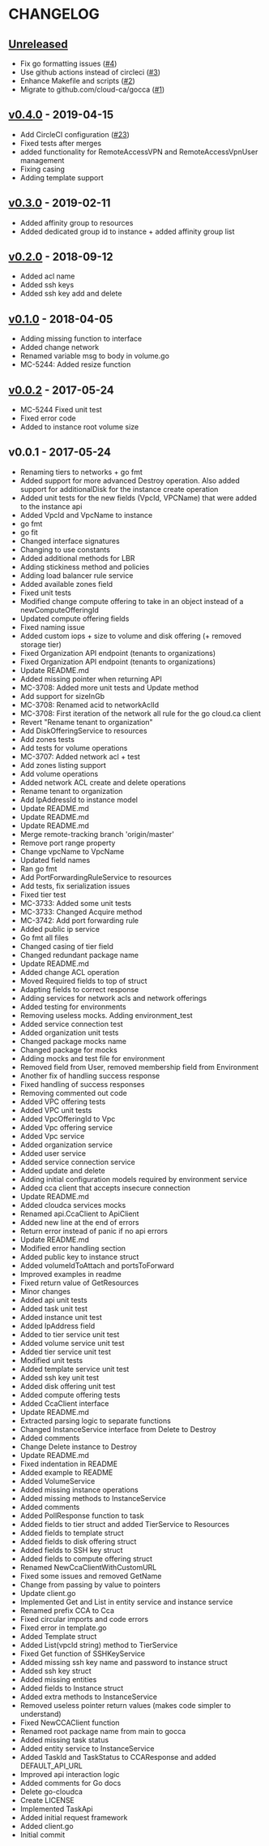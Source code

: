 # CHANGELOG

<a name="unreleased"></a>
## [Unreleased]

- Fix go formatting issues ([#4](https://github.com/cloud-ca/gocca/issues/4))
- Use github actions instead of circleci ([#3](https://github.com/cloud-ca/gocca/issues/3))
- Enhance Makefile and scripts ([#2](https://github.com/cloud-ca/gocca/issues/2))
- Migrate to github.com/cloud-ca/gocca ([#1](https://github.com/cloud-ca/gocca/issues/1))


<a name="v0.4.0"></a>
## [v0.4.0] - 2019-04-15

- Add CircleCI configuration ([#23](https://github.com/cloud-ca/gocca/issues/23))
- Fixed tests after merges
- added functionality for RemoteAccessVPN and RemoteAccessVpnUser management
- Fixing casing
- Adding template support


<a name="v0.3.0"></a>
## [v0.3.0] - 2019-02-11

- Added affinity group to resources
- Added dedicated group id to instance + added affinity group list


<a name="v0.2.0"></a>
## [v0.2.0] - 2018-09-12

- Added acl name
- Added ssh keys
- Added ssh key add and delete


<a name="v0.1.0"></a>
## [v0.1.0] - 2018-04-05

- Adding missing function to interface
- Added change network
- Renamed variable msg to body in volume.go
- MC-5244: Added resize function


<a name="v0.0.2"></a>
## [v0.0.2] - 2017-05-24

- MC-5244 Fixed unit test
- Fixed error code
- Added to instance root volume size


<a name="v0.0.1"></a>
## v0.0.1 - 2017-05-24

- Renaming tiers to networks + go fmt
- Added support for more advanced Destroy operation. Also added support for additionalDisk for the instance create operation
- Added unit tests for the new fields (VpcId, VPCName) that were added to the instance api
- Added VpcId and VpcName to instance
- go fmt
- go fit
- Changed interface signatures
- Changing to use constants
- Added additional methods for LBR
- Adding stickiness method and policies
- Adding load balancer rule service
- Added available zones field
- Fixed unit tests
- Modified change compute offering to take in an object instead of a newComputeOfferingId
- Updated compute offering fields
- Fixed naming issue
- Added custom iops + size to volume and disk offering (+ removed storage tier)
- Fixed Organization API endpoint (tenants to organizations)
- Fixed Organization API endpoint (tenants to organizations)
- Update README.md
- Added missing pointer when returning API
- MC-3708: Added more unit tests and Update method
- Add support for sizeInGb
- MC-3708: Renamed acid to networkAclId
- MC-3708: First iteration of the network all rule for the go cloud.ca client
- Revert "Rename tenant to organization"
- Add DiskOfferingService to resources
- Add zones tests
- Add tests for volume operations
- MC-3707: Added network acl + test
- Add zones listing support
- Add volume operations
- Added network ACL create and delete operations
- Rename tenant to organization
- Add IpAddressId to instance model
- Update README.md
- Update README.md
- Update README.md
- Merge remote-tracking branch 'origin/master'
- Remove port range property
- Change vpcName to VpcName
- Updated field names
- Ran go fmt
- Add PortForwardingRuleService to resources
- Add tests, fix serialization issues
- Fixed tier test
- MC-3733: Added some unit tests
- MC-3733: Changed Acquire method
- MC-3742: Add port forwarding rule
- Added public ip service
- Go fmt all files
- Changed casing of tier field
- Changed redundant package name
- Update README.md
- Added change ACL operation
- Moved Required fields to top of struct
- Adapting fields to correct response
- Adding services for network acls and network offerings
- Added testing for environments
- Removing useless mocks. Adding environment_test
- Added service connection test
- Added organization unit tests
- Changed package mocks name
- Changed package for mocks
- Adding mocks and test file for environment
- Removed field from User, removed membership field from Environment
- Another fix of handling success response
- Fixed handling of success responses
- Removing commented out code
- Added VPC offering tests
- Added VPC unit tests
- Added VpcOfferingId to Vpc
- Added Vpc offering service
- Added Vpc service
- Added organization service
- Added user service
- Added service connection service
- Added update and delete
- Adding initial configuration models required by environment service
- Added cca client that accepts insecure connection
- Update README.md
- Added cloudca services mocks
- Renamed api.CcaClient to ApiClient
- Added new line at the end of errors
- Return error instead of panic if no api errors
- Update README.md
- Modified error handling section
- Added public key to instance struct
- Added volumeIdToAttach and portsToForward
- Improved examples in readme
- Fixed return value of GetResources
- Minor changes
- Added api unit tests
- Added task unit test
- Added instance unit test
- Added IpAddress field
- Added to tier service unit test
- Added volume service unit test
- Added tier service unit test
- Modified unit tests
- Added template service unit test
- Added ssh key unit test
- Added disk offering unit test
- Added compute offering tests
- Added CcaClient interface
- Update README.md
- Extracted parsing logic to separate functions
- Changed InstanceService interface from Delete to Destroy
- Added comments
- Change Delete instance to Destroy
- Update README.md
- Fixed indentation in README
- Added example to README
- Added VolumeService
- Added missing instance operations
- Added missing methods to InstanceService
- Added comments
- Added PollResponse function to task
- Added fields to tier struct and added TierService to Resources
- Added fields to template struct
- Added fields to disk offering struct
- Added fields to SSH key struct
- Added fields to compute offering struct
- Renamed NewCcaClientWithCustomURL
- Fixed some issues and removed GetName
- Change from passing by value to pointers
- Update client.go
- Implemented Get and List in entity service and instance service
- Renamed prefix CCA to Cca
- Fixed circular imports and code errors
- Fixed error in template.go
- Added Template struct
- Added List(vpcId string) method to TierService
- Fixed Get function of SSHKeyService
- Added missing ssh key name and password to instance struct
- Added ssh key struct
- Added missing entities
- Added fields to Instance struct
- Added extra methods to InstanceService
- Removed useless pointer return values (makes code simpler to understand)
- Fixed NewCCAClient function
- Renamed root package name from main to gocca
- Added missing task status
- Added entity service to InstanceService
- Added TaskId and TaskStatus to CCAResponse and added DEFAULT_API_URL
- Improved api interaction logic
- Added comments for Go docs
- Delete go-cloudca
- Create LICENSE
- Implemented TaskApi
- Added initial request framework
- Added client.go
- Initial commit


[Unreleased]: https://github.com/cloud-ca/gocca/compare/v0.4.0...HEAD
[v0.4.0]: https://github.com/cloud-ca/gocca/compare/v0.3.0...v0.4.0
[v0.3.0]: https://github.com/cloud-ca/gocca/compare/v0.2.0...v0.3.0
[v0.2.0]: https://github.com/cloud-ca/gocca/compare/v0.1.0...v0.2.0
[v0.1.0]: https://github.com/cloud-ca/gocca/compare/v0.0.2...v0.1.0
[v0.0.2]: https://github.com/cloud-ca/gocca/compare/v0.0.1...v0.0.2
